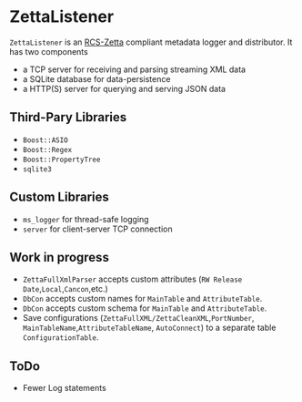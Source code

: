 # ZettaListener
`ZettaListener` is an [RCS-Zetta](https://www.rcsworks.com/zetta/) compliant metadata logger and distributor. It has two components 
* a TCP server for receiving and parsing streaming XML data 
* a SQLite database for data-persistence
* a HTTP(S) server for querying and serving JSON data

## Third-Pary Libraries 
* `Boost::ASIO`
* `Boost::Regex`
* `Boost::PropertyTree`
* `sqlite3`

## Custom Libraries
* `ms_logger` for thread-safe logging
* `server` for client-server TCP connection


## Work in progress
* `ZettaFullXmlParser` accepts custom attributes (`RW Release Date`,`Local`,`Cancon`,etc.)
* `DbCon` accepts custom names for `MainTable` and `AttributeTable`.
* `DbCon` accepts custom schema for `MainTable` and `AttributeTable`.
* Save configurations (`ZettaFullXML/ZettaCleanXML`,`PortNumber`, `MainTableName`,`AttributeTableName`, `AutoConnect`) to a separate table `ConfigurationTable`.

## ToDo
* Fewer Log statements
